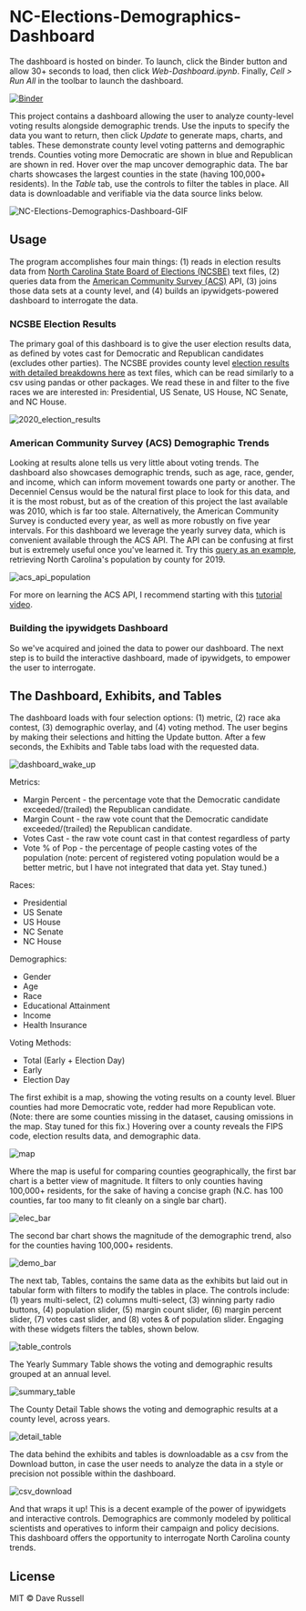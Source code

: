 # NC-Elections-Demographics-Dashboard

The dashboard is hosted on binder. To launch, click the Binder button and allow 30+ seconds to load, then click <i>Web-Dashboard.ipynb</i>. Finally, <i>Cell > Run All</i> in the toolbar to launch the dashboard.

[![Binder](https://mybinder.org/badge_logo.svg)](https://mybinder.org/v2/gh/drussel4/NC-Elections-Demographics-Dashboard/HEAD)

This project contains a dashboard allowing the user to analyze county-level voting results alongside demographic trends. Use the inputs to specify the data you want to return, then click <i>Update</i> to generate maps, charts, and tables. These demonstrate county level voting patterns and demographic trends. Counties voting more Democratic are shown in blue and Republican are shown in red. Hover over the map uncover demographic data. The bar charts showcases the largest counties in the state (having 100,000+ residents). In the <i>Table</i> tab, use the controls to filter the tables in place. All data is downloadable and verifiable via the data source links below.

![NC-Elections-Demographics-Dashboard-GIF](https://github.com/drussel4/NC-Elections-Demographics-Dashboard/blob/master/img/NC-Elections-Demographics-Dashboard-GIF.gif?raw=true)

## Usage
The program accomplishes four main things: (1) reads in election results data from [North Carolina State Board of Elections (NCSBE)](https://www.ncsbe.gov/results-data/election-results/historical-election-results-data#by-precinct) text files, (2) queries data from the [American Community Survey (ACS)](https://www.census.gov/programs-surveys/acs) API, (3) joins those data sets at a county level, and (4) builds an ipywidgets-powered dashboard to interrogate the data.

### NCSBE Election Results

The primary goal of this dashboard is to give the user election results data, as defined by votes cast for Democratic and Republican candidates (excludes other parties). The NCSBE provides county level [election results with detailed breakdowns here](https://www.ncsbe.gov/results-data/election-results/historical-election-results-data#by-precinct) as text files, which can be read similarly to a csv using pandas or other packages. We read these in and filter to the five races we are interested in: Presidential, US Senate, US House, NC Senate, and NC House.

![2020_election_results](https://github.com/drussel4/NC-Elections-Demographics-Dashboard/blob/master/img/2020_election_results.png?raw=true)

### American Community Survey (ACS) Demographic Trends

Looking at results alone tells us very little about voting trends. The dashboard also showcases demographic trends, such as age, race, gender, and income, which can inform movement towards one party or another. The Decenniel Census would be the natural first place to look for this data, and it is the most robust, but as of the creation of this project the last available was 2010, which is far too stale. Alternatively, the American Community Survey is conducted every year, as well as more robustly on five year intervals. For this dashboard we leverage the yearly survey data, which is convenient available through the ACS API. The API can be confusing at first but is extremely useful once you've learned it. Try this [query as an example](https://api.census.gov/data/2019/acs/acsse?get=NAME,K200101_001E&for=county:*&in=state:37), retrieving North Carolina's population by county for 2019.

![acs_api_population](https://github.com/drussel4/NC-Elections-Demographics-Dashboard/blob/master/img/acs_api_population.png?raw=true)

For more on learning the ACS API, I recommend starting with this [tutorial video](https://www.youtube.com/watch?v=0NzNllnmTLA&t=2485s).

### Building the ipywidgets Dashboard

So we've acquired and joined the data to power our dashboard. The next step is to build the interactive dashboard, made of ipywidgets, to empower the user to interrogate.

## The Dashboard, Exhibits, and Tables

The dashboard loads with four selection options: (1) metric, (2) race aka contest, (3) demographic overlay, and (4) voting method. The user begins by making their selections and hitting the Update button. After a few seconds, the Exhibits and Table tabs load with the requested data.

![dashboard_wake_up](https://github.com/drussel4/NC-Elections-Demographics-Dashboard/blob/master/img/dashboard_wake_up.png?raw=true)

Metrics:
+ Margin Percent - the percentage vote that the Democratic candidate exceeded/(trailed) the Republican candidate.
+ Margin Count - the raw vote count that the Democratic candidate exceeded/(trailed) the Republican candidate.
+ Votes Cast - the raw vote count cast in that contest regardless of party
+ Vote % of Pop - the percentage of people casting votes of the population (note: percent of registered voting population would be a better metric, but I have not integrated that data yet. Stay tuned.)

Races:
+ Presidential
+ US Senate
+ US House
+ NC Senate
+ NC House

Demographics:
+ Gender
+ Age
+ Race
+ Educational Attainment
+ Income
+ Health Insurance

Voting Methods:
+ Total (Early + Election Day)
+ Early
+ Election Day

The first exhibit is a map, showing the voting results on a county level. Bluer counties had more Democratic vote, redder had more Republican vote. (Note: there are some counties missing in the dataset, causing omissions in the map. Stay tuned for this fix.) Hovering over a county reveals the FIPS code, election results data, and demographic data.

![map](https://github.com/drussel4/NC-Elections-Demographics-Dashboard/blob/master/img/map.png?raw=true)

Where the map is useful for comparing counties geographically, the first bar chart is a better view of magnitude. It filters to only counties having 100,000+ residents, for the sake of having a concise graph (N.C. has 100 counties, far too many to fit cleanly on a single bar chart).

![elec_bar](https://github.com/drussel4/NC-Elections-Demographics-Dashboard/blob/master/img/elec_bar.png?raw=true)

The second bar chart shows the magnitude of the demographic trend, also for the counties having 100,000+ residents.

![demo_bar](https://github.com/drussel4/NC-Elections-Demographics-Dashboard/blob/master/img/demo_bar.png?raw=true)

The next tab, Tables, contains the same data as the exhibits but laid out in tabular form with filters to modify the tables in place. The controls include: (1) years multi-select, (2) columns multi-select, (3) winning party radio buttons, (4) population slider, (5) margin count slider, (6) margin percent slider, (7) votes cast slider, and (8) votes & of population slider. Engaging with these widgets filters the tables, shown below.

![table_controls](https://github.com/drussel4/NC-Elections-Demographics-Dashboard/blob/master/img/table_controls.png?raw=true)

The Yearly Summary Table shows the voting and demographic results grouped at an annual level.

![summary_table](https://github.com/drussel4/NC-Elections-Demographics-Dashboard/blob/master/img/summary_table.png?raw=true)

The County Detail Table shows the voting and demographic results at a county level, across years.

![detail_table](https://github.com/drussel4/NC-Elections-Demographics-Dashboard/blob/master/img/detail_table.png?raw=true)

The data behind the exhibits and tables is downloadable as a csv from the Download button, in case the user needs to analyze the data in a style or precision not possible within the dashboard.

![csv_download](https://github.com/drussel4/NC-Elections-Demographics-Dashboard/blob/master/img/csv_download.png?raw=true)

And that wraps it up! This is a decent example of the power of ipywidgets and interactive controls. Demographics are commonly modeled by political scientists and operatives to inform their campaign and policy decisions. This dashboard offers the opportunity to interrogate North Carolina county trends.

## License

MIT © Dave Russell
